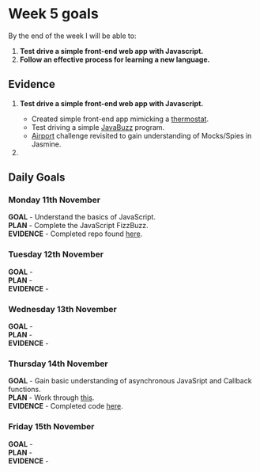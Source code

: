# Week 5 goals

By the end of the week I will be able to:

1. **Test drive a simple front-end web app with Javascript.**
2. **Follow an effective process for learning a new language.**

## Evidence

1. **Test drive a simple front-end web app with Javascript.**
    * Created simple front-end app mimicking a [thermostat](https://github.com/jonesandy/thermostat).
    * Test driving a simple [JavaBuzz](https://github.com/jonesandy/js-fizzbuzz) program.
    * [Airport](https://github.com/jonesandy/js-airport) challenge revisited to gain understanding of Mocks/Spies in Jasmine.

2. 
    

## Daily Goals

### Monday 11th November

**GOAL** -  Understand the basics of JavaScript.    
**PLAN** -  Complete the JavaScript FizzBuzz.       
**EVIDENCE** -   Completed repo found [here](https://github.com/jonesandy/js-fizzbuzz).


### Tuesday 12th November

**GOAL** -   
**PLAN** -   
**EVIDENCE** -  

### Wednesday 13th November

**GOAL** -    
**PLAN** -   
**EVIDENCE** -  

### Thursday 14th November

**GOAL** -  Gain basic understanding of asynchronous JavaSript and Callback functions.   
**PLAN** -  Work through [this](https://github.com/makersacademy/skills-workshops/tree/master/practicals/js-following-the-flow-async).   
**EVIDENCE** -  Completed code [here](https://github.com/jonesandy/skills-workshops/blob/master/practicals/js-following-the-flow-async/index.js).

### Friday 15th November

**GOAL** -     
**PLAN** -     
**EVIDENCE** - 
